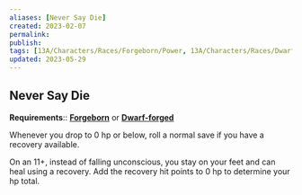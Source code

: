 ```yaml
---
aliases: [Never Say Die]
created: 2023-02-07
permalink: 
publish: 
tags: [13A/Characters/Races/Forgeborn/Power, 13A/Characters/Races/Dwarf-forged/Power]
updated: 2023-05-29
---
```


## Never Say Die

**Requirements**:: **[Forgeborn](Compendium/13A/Races/Forgeborn-Dwarf-forged.md)** or **[Dwarf-forged](Compendium/13A/Races/Forgeborn-Dwarf-forged.md)**

Whenever you drop to 0 hp or below, roll a normal save if you have a recovery available. 

On an 11+, instead of falling unconscious, you stay on your feet and can heal using a recovery. Add the recovery hit points to 0 hp to determine your hp total.
